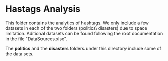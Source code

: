 # Hastags Analysis
This folder contains the analytics of hashtags. 
We only include a few datasets in each of the two folders (politics\ disasters) due to space limitation. 
Aditional datasets can be found following the root documentation in the file "DataSources.xlsx". 

The **politics** and the **disasters** folders under this directory include some of the data sets.    
